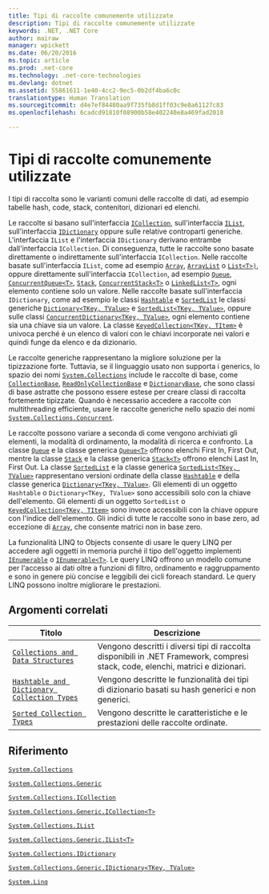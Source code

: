```yaml
---
title: Tipi di raccolte comunemente utilizzate
description: Tipi di raccolte comunemente utilizzate
keywords: .NET, .NET Core
author: mairaw
manager: wpickett
ms.date: 06/20/2016
ms.topic: article
ms.prod: .net-core
ms.technology: .net-core-technologies
ms.devlang: dotnet
ms.assetid: 55861611-1e40-4cc2-9ec5-0b2df4ba6c0c
translationtype: Human Translation
ms.sourcegitcommit: d4e7ef84480aa9f735fb8d1ff03c9e8a61127c83
ms.openlocfilehash: 6cadcd91810f08900b58e402240e8a469fad2018

---
```


# <a name="commonly-used-collection-types"></a>Tipi di raccolte comunemente utilizzate

I tipi di raccolta sono le varianti comuni delle raccolte di dati, ad esempio tabelle hash, code, stack, contenitori, dizionari ed elenchi.

Le raccolte si basano sull'interfaccia [`ICollection`](https://docs.microsoft.com/dotnet/core/api/System.Collections.ICollection), sull'interfaccia [`IList`](https://docs.microsoft.com/dotnet/core/api/System.Collections.IList), sull'interfaccia [`IDictionary`](https://docs.microsoft.com/dotnet/core/api/System.Collections.IDictionary) oppure sulle relative controparti generiche. L'interfaccia `IList` e l'interfaccia `IDictionary` derivano entrambe dall'interfaccia `ICollection`. Di conseguenza, tutte le raccolte sono basate direttamente o indirettamente sull'interfaccia `ICollection`. Nelle raccolte basate sull'interfaccia `IList`, come ad esempio [`Array`](https://docs.microsoft.com/dotnet/core/api/System.Array), [`ArrayList`](https://docs.microsoft.com/dotnet/core/api/System.Collections.ArrayList) o [`List<T>)`](https://docs.microsoft.com/dotnet/core/api/System.Collections.Generic.List-1), oppure direttamente sull'interfaccia `ICollection`, ad esempio [`Queue`](https://docs.microsoft.com/dotnet/core/api/System.Collections.Queue), [`ConcurrentQueue<T>`](https://docs.microsoft.com/dotnet/core/api/System.Collections.Concurrent.ConcurrentQueue-1), [`Stack`](https://docs.microsoft.com/dotnet/core/api/System.Collections.Stack), [`ConcurrentStack<T>`](https://docs.microsoft.com/dotnet/core/api/System.Collections.Concurrent.ConcurrentStack-1) o [`LinkedList<T>`](https://docs.microsoft.com/dotnet/core/api/System.Collections.Generic.LinkedList-1), ogni elemento contiene solo un valore. Nelle raccolte basate sull'interfaccia `IDictionary`, come ad esempio le classi [`Hashtable`](https://docs.microsoft.com/dotnet/core/api/System.Collections.Hashtable) e [`SortedList`](https://docs.microsoft.com/dotnet/core/api/System.Collections.SortedList) le classi generiche [`Dictionary<TKey, TValue>`](https://docs.microsoft.com/dotnet/core/api/System.Collections.Generic.Dictionary-2) e [`SortedList<TKey, TValue>`](https://docs.microsoft.com/dotnet/core/api/System.Collections.Generic.SortedList-2), oppure sulle classi [`ConcurrentDictionary<TKey, TValue>`](https://docs.microsoft.com/dotnet/core/api/System.Collections.Concurrent.ConcurrentDictionary-2), ogni elemento contiene sia una chiave sia un valore. La classe [`KeyedCollection<TKey, TItem>`](https://docs.microsoft.com/dotnet/core/api/System.Collections.ObjectModel.KeyedCollection-2) è univoca perché è un elenco di valori con le chiavi incorporate nei valori e quindi funge da elenco e da dizionario.

Le raccolte generiche rappresentano la migliore soluzione per la tipizzazione forte. Tuttavia, se il linguaggio usato non supporta i generics, lo spazio dei nomi [`System.Collections`](https://docs.microsoft.com/dotnet/core/api/System.Collections) include le raccolte di base, come [`CollectionBase`](https://docs.microsoft.com/dotnet/core/api/System.Collections.CollectionBase), [`ReadOnlyCollectionBase`](https://docs.microsoft.com/dotnet/core/api/System.Collections.ReadOnlyCollectionBase) e [`DictionaryBase`](https://docs.microsoft.com/dotnet/core/api/System.Collections.DictionaryBase), che sono classi di base astratte che possono essere estese per creare classi di raccolta fortemente tipizzate. Quando è necessario accedere a raccolte con multithreading efficiente, usare le raccolte generiche nello spazio dei nomi [`System.Collections.Concurrent`](https://docs.microsoft.com/dotnet/core/api/System.Collections.Concurrent).

Le raccolte possono variare a seconda di come vengono archiviati gli elementi, la modalità di ordinamento, la modalità di ricerca e confronto. La classe [`Queue`](https://docs.microsoft.com/dotnet/core/api/System.Collections.Queue) e la classe generica [`Queue<T>`](https://docs.microsoft.com/dotnet/core/api/System.Collections.Generic.Queue-1) offrono elenchi First In, First Out, mentre la classe [`Stack`](https://docs.microsoft.com/dotnet/core/api/System.Collections.Stack) e la classe generica [`Stack<T>`](https://docs.microsoft.com/dotnet/core/api/System.Collections.Generic.Stack-1) offrono elenchi Last In, First Out. La classe [`SortedList`](https://docs.microsoft.com/dotnet/core/api/System.Collections.SortedList) e la classe generica [`SortedList<TKey, TValue>`](https://docs.microsoft.com/dotnet/core/api/System.Collections.Generic.SortedList-2) rappresentano versioni ordinate della classe [`Hashtable`](https://docs.microsoft.com/dotnet/core/api/System.Collections.Hashtable) e della classe generica [`Dictionary<TKey, TValue>`](https://docs.microsoft.com/dotnet/core/api/System.Collections.Generic.Dictionary-2). Gli elementi di un oggetto `Hashtable` o `Dictionary<TKey, TValue>` sono accessibili solo con la chiave dell'elemento. Gli elementi di un oggetto `SortedList` o [`KeyedCollection<TKey, TItem>`](https://docs.microsoft.com/dotnet/core/api/System.Collections.ObjectModel.KeyedCollection-2) sono invece accessibili con la chiave oppure con l'indice dell'elemento. Gli indici di tutte le raccolte sono in base zero, ad eccezione di [`Array`](https://docs.microsoft.com/dotnet/core/api/System.Array), che consente matrici non in base zero.

La funzionalità LINQ to Objects consente di usare le query LINQ per accedere agli oggetti in memoria purché il tipo dell'oggetto implementi [`IEnumerable`](https://docs.microsoft.com/dotnet/core/api/System.Collections.IEnumerable) o [`IEnumerable<T>`](https://docs.microsoft.com/dotnet/core/api/System.Collections.Generic.IEnumerable-1). Le query LINQ offrono un modello comune per l'accesso ai dati oltre a funzioni di filtro, ordinamento e raggruppamento e sono in genere più concise e leggibili dei cicli foreach standard. Le query LINQ possono inoltre migliorare le prestazioni.

## <a name="related-topics"></a>Argomenti correlati

Titolo | Descrizione
----- | -----------
[`Collections and Data Structures`](index.md) | Vengono descritti i diversi tipi di raccolta disponibili in .NET Framework, compresi stack, code, elenchi, matrici e dizionari.
[`Hashtable and Dictionary Collection Types`](hashtable-and-dictionary-collection-types.md) | Vengono descritte le funzionalità dei tipi di dizionario basati su hash generici e non generici.
[`Sorted Collection Types`](sorted-collection-types.md) | Vengono descritte le caratteristiche e le prestazioni delle raccolte ordinate.

## <a name="reference"></a>Riferimento

[`System.Collections`](https://docs.microsoft.com/dotnet/core/api/System.Collections)

[`System.Collections.Generic`](https://docs.microsoft.com/dotnet/core/api/System.Collections.Generic)

[`System.Collections.ICollection`](https://docs.microsoft.com/dotnet/core/api/System.Collections.ICollection)

[`System.Collections.Generic.ICollection<T>`](https://docs.microsoft.com/dotnet/core/api/System.Collections.Generic.ICollection-1)

[`System.Collections.IList`](https://docs.microsoft.com/dotnet/core/api/System.Collections.IList)

[`System.Collections.Generic.IList<T>`](https://docs.microsoft.com/dotnet/core/api/System.Collections.Generic.IList-1)

[`System.Collections.IDictionary`](https://docs.microsoft.com/dotnet/core/api/System.Collections.IDictionary)

[`System.Collections.Generic.IDictionary<TKey, TValue>`](https://docs.microsoft.com/dotnet/core/api/System.Collections.Generic.IDictionary-2)

[`System.Linq`](https://docs.microsoft.com/dotnet/core/api/System.Linq)



<!--HONumber=Nov16_HO3-->



